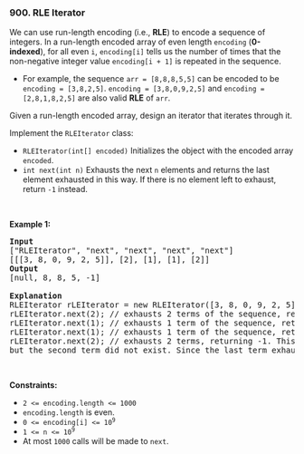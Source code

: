 <h3 align="left"> 900. RLE Iterator</h3>
<div><p>We can use run-length encoding (i.e., <strong>RLE</strong>) to encode a sequence of integers. In a run-length encoded array of even length <code>encoding</code> (<strong>0-indexed</strong>), for all even <code>i</code>, <code>encoding[i]</code> tells us the number of times that the non-negative integer value <code>encoding[i + 1]</code> is repeated in the sequence.</p>

<ul>
	<li>For example, the sequence <code>arr = [8,8,8,5,5]</code> can be encoded to be <code>encoding = [3,8,2,5]</code>. <code>encoding = [3,8,0,9,2,5]</code> and <code>encoding = [2,8,1,8,2,5]</code> are also valid <strong>RLE</strong> of <code>arr</code>.</li>
</ul>

<p>Given a run-length encoded array, design an iterator that iterates through it.</p>

<p>Implement the <code>RLEIterator</code> class:</p>

<ul>
	<li><code>RLEIterator(int[] encoded)</code> Initializes the object with the encoded array <code>encoded</code>.</li>
	<li><code>int next(int n)</code> Exhausts the next <code>n</code> elements and returns the last element exhausted in this way. If there is no element left to exhaust, return <code>-1</code> instead.</li>
</ul>

<p>&nbsp;</p>
<p><strong>Example 1:</strong></p>

<pre><strong>Input</strong>
["RLEIterator", "next", "next", "next", "next"]
[[[3, 8, 0, 9, 2, 5]], [2], [1], [1], [2]]
<strong>Output</strong>
[null, 8, 8, 5, -1]

<strong>Explanation</strong>
RLEIterator rLEIterator = new RLEIterator([3, 8, 0, 9, 2, 5]); // This maps to the sequence [8,8,8,5,5].
rLEIterator.next(2); // exhausts 2 terms of the sequence, returning 8. The remaining sequence is now [8, 5, 5].
rLEIterator.next(1); // exhausts 1 term of the sequence, returning 8. The remaining sequence is now [5, 5].
rLEIterator.next(1); // exhausts 1 term of the sequence, returning 5. The remaining sequence is now [5].
rLEIterator.next(2); // exhausts 2 terms, returning -1. This is because the first term exhausted was 5,
but the second term did not exist. Since the last term exhausted does not exist, we return -1.
</pre>

<p>&nbsp;</p>
<p><strong>Constraints:</strong></p>

<ul>
	<li><code>2 &lt;= encoding.length &lt;= 1000</code></li>
	<li><code>encoding.length</code> is even.</li>
	<li><code>0 &lt;= encoding[i] &lt;= 10<sup>9</sup></code></li>
	<li><code>1 &lt;= n &lt;= 10<sup>9</sup></code></li>
	<li>At most <code>1000</code> calls will be made to <code>next</code>.</li>
</ul>
</div>